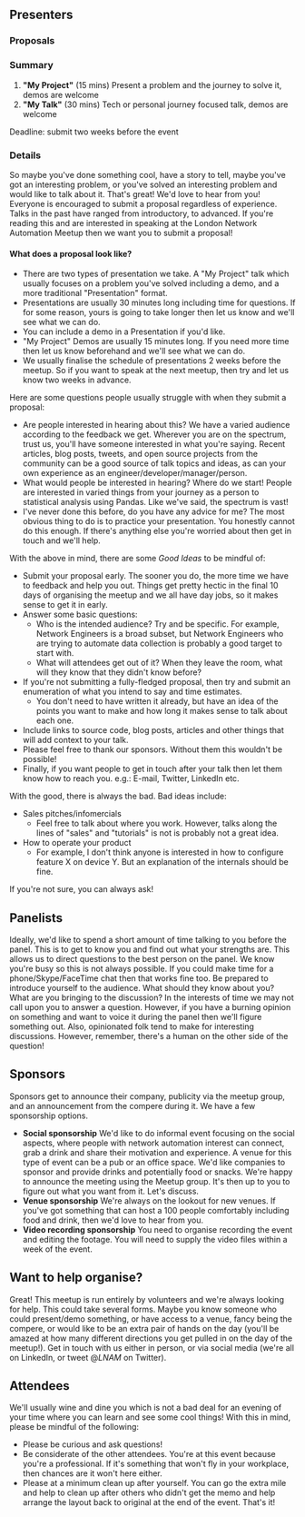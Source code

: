 ## Presenters
### Proposals

### Summary
1. **"My Project"** (15 mins) Present a problem and the journey to solve it, demos are welcome
2. **"My Talk"** (30 mins) Tech or personal journey focused talk, demos are welcome

Deadline: submit two weeks before the event

### Details

So maybe you've done something cool, have a story to tell, maybe you've got an interesting problem, or you've solved an interesting problem and would like to talk about it. That's great! We'd love to hear from you!
Everyone is encouraged to submit a proposal regardless of experience. Talks in the past have ranged from introductory, to advanced. If you're reading this and are interested in speaking at the London Network Automation Meetup then we want you to submit a proposal!

#### What does a proposal look like?
- There are two types of presentation we take. A "My Project" talk which usually focuses on a problem you've solved including a demo, and a more traditional "Presentation" format.
- Presentations are usually 30 minutes long including time for questions. If for some reason, yours is going to take longer then let us know and we'll see what we can do.
- You can include a demo in a Presentation if you'd like.
- "My Project" Demos are usually 15 minutes long. If you need more time then let us know beforehand and we'll see what we can do.
- We usually finalise the schedule of presentations 2 weeks before the meetup. So if you want to speak at the next meetup, then try and let us know two weeks in advance.

Here are some questions people usually struggle with when they submit a proposal:
- Are people interested in hearing about this?
  We have a varied audience according to the feedback we get. Wherever you are on the spectrum, trust us, you'll have someone interested in what you're saying.
  Recent articles, blog posts, tweets, and open source projects from the community can be a good source of talk topics and ideas, as can your own experience as an engineer/developer/manager/person.
- What would people be interested in hearing?
  Where do we start! People are interested in varied things from your journey as a person to statistical analysis using Pandas. Like we've said, the spectrum is vast!
- I've never done this before, do you have any advice for me?
  The most obvious thing to do is to practice your presentation. You honestly cannot do this enough. If there's anything else you're worried about then get in touch and we'll help.

With the above in mind, there are some *Good Ideas* to be mindful of:
- Submit your proposal early. The sooner you do, the more time we have to feedback and help you out. Things get pretty hectic in the final 10 days of organising the meetup and we all have day jobs, so it makes sense to get it in early.
- Answer some basic questions:
  - Who is the intended audience? Try and be specific. For example, Network Engineers is a broad subset, but Network Engineers who are trying to automate data collection is probably a good target to start with.
  - What will attendees get out of it? When they leave the room, what will they know that they didn't know before?
- If you're not submitting a fully-fledged proposal, then try and submit an enumeration of what you intend to say and time estimates.
  - You don't need to have written it already, but have an idea of the points you want to make and how long it makes sense to talk about each one.
- Include links to source code, blog posts, articles and other things that will add context to your talk.
- Please feel free to thank our sponsors. Without them this wouldn't be possible!
- Finally, if you want people to get in touch after your talk then let them know how to reach you. e.g.: E-mail, Twitter, LinkedIn etc.

With the good, there is always the bad. Bad ideas include:
- Sales pitches/infomercials
  - Feel free to talk about where you work. However, talks along the lines of "sales" and "tutorials" is not is probably not a great idea.
- How to operate your product
  - For example, I don't think anyone is interested in how to configure feature X on device Y. But an explanation of the internals should be fine.

If you're not sure, you can always ask!

## Panelists
Ideally, we'd like to spend a short amount of time talking to you before the panel. This is to get to know you and find out what your strengths are. This allows us to direct questions to the best person on the panel. We know you're busy so this is not always possible. If you could make time for a phone/Skype/FaceTime chat then that works fine too.
Be prepared to introduce yourself to the audience. What should they know about you? What are you bringing to the discussion?
In the interests of time we may not call upon you to answer a question. However, if you have a burning opinion on something and want to voice it during the panel then we'll figure something out.
Also, opinionated folk tend to make for interesting discussions. However, remember, there's a human on the other side of the question!

## Sponsors
Sponsors get to announce their company, publicity via the meetup group, and an announcement from the compere during it.
We have a few sponsorship options.
- **Social sponsorship**
  We'd like to do informal event focusing on the social aspects, where people with network automation interest can connect, grab a drink and share their motivation and experience. A venue for this type of event can be a pub or an office space. We'd like companies to sponsor and provide drinks and potentially food or snacks. We're happy to announce the meeting using the Meetup group. It's then up to you to figure out what you want from it. Let's discuss.
- **Venue sponsorship**
  We're always on the lookout for new venues. If you've got something that can host a 100 people comfortably including food and drink, then we'd love to hear from you.
- **Video recording sponsorship**
  You need to organise recording the event and editing the footage. You will need to supply the video files within a week of the event.

## Want to help organise?
Great! This meetup is run entirely by volunteers and we're always looking for help. This could take several forms. Maybe you know someone who could present/demo something, or have access to a venue, fancy being the compere, or would like to be an extra pair of hands on the day (you'll be amazed at how many different directions you get pulled in on the day of the meetup!). Get in touch with us either in person, or via social media (we're all on LinkedIn, or tweet @_LNAM_ on Twitter).

## Attendees
We'll usually wine and dine you which is not a bad deal for an evening of your time where you can learn and see some cool things!
With this in mind, please be mindful of the following:
- Please be curious and ask questions!
- Be considerate of the other attendees. You're at this event because you're a professional. If it's something that won't fly in your workplace, then chances are it won't here either.
- Please at a minimum clean up after yourself. You can go the extra mile and help to clean up after others who didn't get the memo and help arrange the layout back to original at the end of the event.
That's it!
